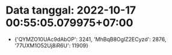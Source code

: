 # Data tanggal: 2022-10-17 00:55:05.079975+07:00

* {'QYMZO10UAc9dAbOP': 3241, 'MhBqB8OglZ2ECyzd': 2876, '77UXM1O52Uj8iR6U': 11909}
